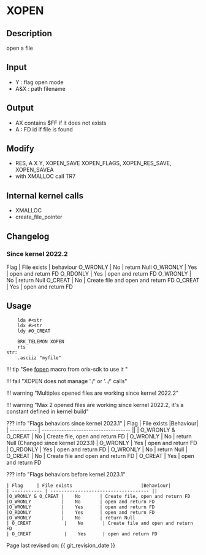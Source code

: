 # XOPEN

## Description

open a file

## Input

* Y : flag open mode
* A&X : path filename

## Output

* AX contains $FF if it does not exists
* A : FD id if file is found

## Modify

* RES, A X Y, XOPEN_SAVE XOPEN_FLAGS, XOPEN_RES_SAVE, XOPEN_SAVEA
* with XMALLOC call TR7

## Internal kernel calls

* XMALLOC
* create_file_pointer

## Changelog

### Since kernel 2022.2

Flag     | File exists | behaviour
O_WRONLY |    No       | return Null
O_WRONLY |    Yes      | open and return FD
O_RDONLY |    Yes      | open and return FD
O_WRONLY |    No       | return Null
O_CREAT  |    No       | Create file and open and return FD
O_CREAT  |    Yes      | open and return FD

## Usage

``` ca65
    lda #<str
    ldx #>str
    ldy #O_CREAT

    BRK_TELEMON XOPEN
    rts
str:
    .asciiz "myfile"
```





!!! tip "See [fopen](../../../home/orixsdk) macro from orix-sdk to use it "

!!! fail "XOPEN does not manage './' or '../' calls"

!!! warning "Multiples opened files are working since kernel 2022.2"

!!! warning "Max 2 opened files are working since kernel 2022.2, it's a constant defined in kernel build"

??? info "Flags behaviors since kernel 2023.1"
    | Flag     | File exists                         |Behaviour|
    | ----------- | ------------------------------------ ||
    | O_WRONLY & O_CREAT |    No       | Create file, open and return FD
    | O_WRONLY           |    No       | return Null (Changed since kernel 2023.1)
    | O_WRONLY           |    Yes      | open and return FD
    | O_RDONLY           |    Yes      | open and return FD
    | O_WRONLY           |    No       | return Null
    | O_CREAT            |    No       | Create file and open and return FD
    | O_CREAT            |    Yes      | open and return FD

??? info "Flags behaviors before kernel 2023.1"

    | Flag     | File exists                         |Behaviour|
    | ----------- | ------------------------------------ ||
    |O_WRONLY & O_CREAT |    No       | Create file, open and return FD
    |O_WRONLY           |    No       | open and return FD
    |O_WRONLY           |    Yes      | open and return FD
    |O_RDONLY           |    Yes      | open and return FD
    |O_WRONLY           |    No       | return Null
    | O_CREAT            |    No       | Create file and open and return FD
    | O_CREAT            |    Yes      | open and return FD



  Page last revised on: {{ git_revision_date }}
